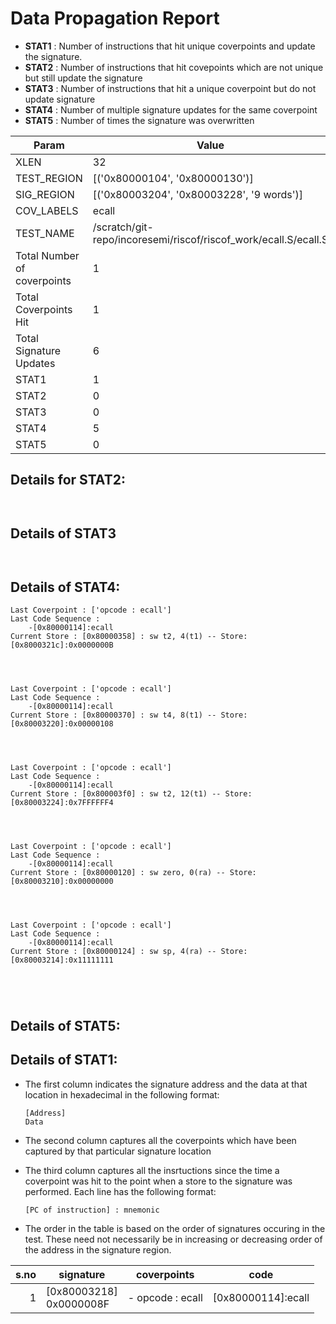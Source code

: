 
# Data Propagation Report

- **STAT1** : Number of instructions that hit unique coverpoints and update the signature.
- **STAT2** : Number of instructions that hit covepoints which are not unique but still update the signature
- **STAT3** : Number of instructions that hit a unique coverpoint but do not update signature
- **STAT4** : Number of multiple signature updates for the same coverpoint
- **STAT5** : Number of times the signature was overwritten

| Param                     | Value    |
|---------------------------|----------|
| XLEN                      | 32      |
| TEST_REGION               | [('0x80000104', '0x80000130')]      |
| SIG_REGION                | [('0x80003204', '0x80003228', '9 words')]      |
| COV_LABELS                | ecall      |
| TEST_NAME                 | /scratch/git-repo/incoresemi/riscof/riscof_work/ecall.S/ecall.S    |
| Total Number of coverpoints| 1     |
| Total Coverpoints Hit     | 1      |
| Total Signature Updates   | 6      |
| STAT1                     | 1      |
| STAT2                     | 0      |
| STAT3                     | 0     |
| STAT4                     | 5     |
| STAT5                     | 0     |

## Details for STAT2:

```


```

## Details of STAT3

```


```

## Details of STAT4:

```
Last Coverpoint : ['opcode : ecall']
Last Code Sequence : 
	-[0x80000114]:ecall
Current Store : [0x80000358] : sw t2, 4(t1) -- Store: [0x8000321c]:0x0000000B




Last Coverpoint : ['opcode : ecall']
Last Code Sequence : 
	-[0x80000114]:ecall
Current Store : [0x80000370] : sw t4, 8(t1) -- Store: [0x80003220]:0x00000108




Last Coverpoint : ['opcode : ecall']
Last Code Sequence : 
	-[0x80000114]:ecall
Current Store : [0x800003f0] : sw t2, 12(t1) -- Store: [0x80003224]:0x7FFFFFF4




Last Coverpoint : ['opcode : ecall']
Last Code Sequence : 
	-[0x80000114]:ecall
Current Store : [0x80000120] : sw zero, 0(ra) -- Store: [0x80003210]:0x00000000




Last Coverpoint : ['opcode : ecall']
Last Code Sequence : 
	-[0x80000114]:ecall
Current Store : [0x80000124] : sw sp, 4(ra) -- Store: [0x80003214]:0x11111111





```

## Details of STAT5:



## Details of STAT1:

- The first column indicates the signature address and the data at that location in hexadecimal in the following format: 
  ```
  [Address]
  Data
  ```

- The second column captures all the coverpoints which have been captured by that particular signature location

- The third column captures all the insrtuctions since the time a coverpoint was
  hit to the point when a store to the signature was performed. Each line has
  the following format:
  ```
  [PC of instruction] : mnemonic
  ```
- The order in the table is based on the order of signatures occuring in the
  test. These need not necessarily be in increasing or decreasing order of the
  address in the signature region.

|s.no|        signature         |     coverpoints     |         code          |
|---:|--------------------------|---------------------|-----------------------|
|   1|[0x80003218]<br>0x0000008F|- opcode : ecall<br> |[0x80000114]:ecall<br> |

